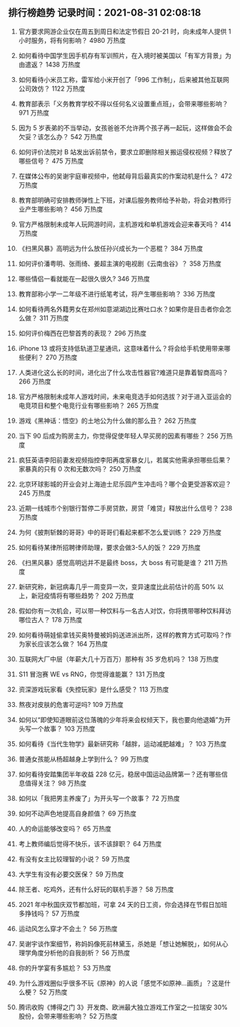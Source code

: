 
## 排行榜趋势 记录时间：2021-08-31 02:08:18
  
  1. 官方要求网游企业仅在周五到周日和法定节假日 20-21 时，向未成年人提供 1 小时服务，将有何影响？ 4980 万热度
    
  2. 如何看待中国学生因手机存有军训照片，在入境时被美国以「有军方背景」为由遣返？ 1438 万热度
    
  3. 如何看待小米员工称，雷军给小米开创了「996 工作制」，后来被其他互联网公司效仿？ 1122 万热度
    
  4. 教育部表示「义务教育学校不得以任何名义设置重点班」，会带来哪些影响？ 971 万热度
    
  5. 因为 5 岁表弟的不当举动，女孩爸爸不允许两个孩子再一起玩，这样做会不会欠妥？该怎么办？ 542 万热度
    
  6. 如何评价法院对 B 站发出诉前禁令，要求立即删除相关搬运侵权视频？释放了哪些信号？ 475 万热度
    
  7. 在媒体公布的吴谢宇庭审视频中，他弑母背后最真实的作案动机是什么？ 472 万热度
    
  8. 教育部明确可安排教师弹性上下班，对课后服务教师给予补助，将会对教师行业产生哪些影响？ 456 万热度
    
  9. 官方严格限制未成年人玩网游时间，主机游戏和单机游戏会迎来春天吗？ 414 万热度
    
  10. 《扫黑风暴》高明远为什么放任孙兴成长为一个恶棍？ 384 万热度
    
  11. 如何评价潘粤明、张雨绮、姜超主演的电视剧《云南虫谷》？ 358 万热度
    
  12. 哪些情侣一看就能在一起很久很久? 346 万热度
    
  13. 教育部称小学一二年级不进行纸笔考试，将产生哪些影响？ 336 万热度
    
  14. 如何看待两名外籍男女在郑州如意湖湖边比赛吐口水？如果你是目击者你会怎么做？ 311 万热度
    
  15. 如何评价梅西在巴黎首秀的表现？ 296 万热度
    
  16. iPhone 13 或将支持低轨道卫星通讯，这意味着什么？将会给手机使用带来哪些便利？ 270 万热度
    
  17. 人类进化这么长的时间，进化出了什么攻击性器官?难道只是靠着智商高吗？ 266 万热度
    
  18. 官方严格限制未成年人游戏时间，未来电竞选手如何选拔？对于进入亚运会的电竞项目和整个电竞行业有哪些影响？ 265 万热度
    
  19. 游戏《黑神话：悟空》的土地公为什么做的那么丑？ 262 万热度
    
  20. 当下 90 后成为购房主力，你觉得促使年轻人早买房的因素有哪些？ 256 万热度
    
  21. 疯狂英语李阳前妻发视频指控李阳再度家暴女儿，若属实他需承担哪些后果？家暴真的只有 0 次和无数次吗？ 250 万热度
    
  22. 北京环球影城的开业会对上海迪士尼乐园产生冲击吗？哪个会更受游客欢迎？ 245 万热度
    
  23. 近期一线城市个别银行暂停二手房贷款，房贷「难贷」释放出什么信号？ 238 万热度
    
  24. 为何《披荆斩棘的哥哥》中的哥哥们看起来都不怎么爱训练？ 229 万热度
    
  25. 如何看待某律所招聘律师助理，要求会做3-5人的饭？ 229 万热度
    
  26. 《扫黑风暴》感觉高明远并不是最终 boss，大 boss 有可能是谁？ 211 万热度
    
  27. 新研究称，新冠病毒几乎一周变异一次，变异速度比此前估计的高 50% 以上，新冠疫情将有哪些趋势？ 202 万热度
    
  28. 假如你有一次机会，可以带一种饮料与一名古人对饮，你将携带哪种饮料拜访哪位古人？ 178 万热度
    
  29. 如何看待萌娃偷拿钱买奥特曼被妈妈送进派出所，这样的教育方式可取吗？作为家长应该怎么做？ 164 万热度
    
  30. 互联网大厂中层（年薪大几十万百万）那种有 35 岁危机吗？ 138 万热度
    
  31. S11 冒泡赛 WE vs RNG，你觉得谁能赢？ 131 万热度
    
  32. 资深游戏玩家看《失控玩家》是什么感受？ 113 万热度
    
  33. 熬夜对皮肤的危害可逆吗? 109 万热度
    
  34. 如何以“即使知道眼前这位落魄的少年将来会权倾天下，我也要向他退婚”为开头写一个故事？ 103 万热度
    
  35. 如何看待《当代生物学》最新研究称「越胖，运动减肥越难」？ 103 万热度
    
  36. 普通女孩能从杨超越身上学到什么？ 99 万热度
    
  37. 如何看待安踏集团半年收益 228 亿元，稳居中国运动品牌第一？还有哪些信息值得关注？ 98 万热度
    
  38. 如何以「我把男主养废了」为开头写一个故事？ 72 万热度
    
  39. 如何不动声色地提高自身颜值？ 69 万热度
    
  40. 人的命运能够改变吗？ 65 万热度
    
  41. 考上教师编后觉得不快乐，该不该辞职？ 64 万热度
    
  42. 有没有女主比较理智的小说？ 59 万热度
    
  43. 大学生有没有必要交医保？ 59 万热度
    
  44. 除王者、吃鸡外，还有什么好玩的联机手游？ 58 万热度
    
  45. 2021 年中秋国庆双节都加班，可拿 24 天的日工资，你会选择在节假日加班多挣钱吗？ 57 万热度
    
  46. 运动风怎么穿才不会土？ 56 万热度
    
  47. 吴谢宇谈作案细节，称妈妈像死前林黛玉，杀她是「想让她解脱」，如何从心理学角度分析他的自我剖析？ 56 万热度
    
  48. 你的升学宴有多尴尬？ 53 万热度
    
  49. 为什么游戏圈似乎很多不玩《原神》的人说「感觉不如原神...画质」？这是什么梗？ 52 万热度
    
  50. 腾讯收购《博得之门 3》开发商、欧洲最大独立游戏工作室之一拉瑞安 30% 股份，会带来哪些影响？ 52 万热度
    